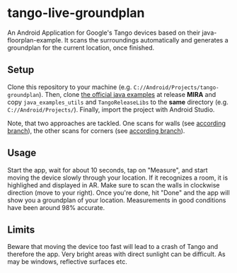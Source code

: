 # tango-live-groundplan
An Android Application for Google's Tango devices based on their java-floorplan-example. 
It scans the surroundings automatically and generates a groundplan for the current location, once finished.

## Setup
Clone this repository to your machine (e.g. `C://Android/Projects/tango-groundplan`). 
Then, clone [the official java examples](https://github.com/googlesamples/tango-examples-java) at release **MIRA** and copy `java_examples_utils` and `TangoReleaseLibs` to the **same** directory (e.g. `C://Android/Projects/`).
Finally, import the project with Android Studio.

Note, that two approaches are tackled. One scans for walls (see [according branch](https://github.com/christian-steinmeyer/tango-live-groundplan/tree/walls)), the other scans for corners (see [according branch](https://github.com/christian-steinmeyer/tango-live-groundplan/tree/corners)).

## Usage
Start the app, wait for about 10 seconds, tap on "Measure", and start moving the device slowly through your location. 
If it recognizes a room, it is highlighed and displayed in AR. Make sure to scan the walls in clockwise direction (move to your right).
Once you're done, hit "Done" and the app will show you a groundplan of your location. 
Measurements in good conditions have been around 98% accurate.

## Limits
Beware that moving the device too fast will lead to a crash of Tango and therefore the app.
Very bright areas with direct sunlight can be difficult. As may be windows, reflective surfaces etc.
